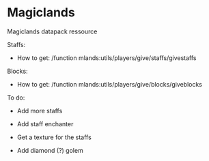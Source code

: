 # Magiclands
Magiclands datapack ressource

Staffs:
- How to get: /function mlands:utils/players/give/staffs/givestaffs

Blocks:
- How to get: /function mlands:utils/players/give/blocks/giveblocks

To do:
- Add more staffs
- Add staff enchanter
- Get a texture for the staffs

- Add diamond (?) golem
